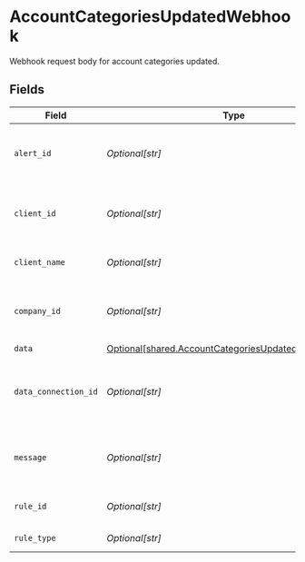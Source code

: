 # AccountCategoriesUpdatedWebhook

Webhook request body for account categories updated.


## Fields

| Field                                                                                                              | Type                                                                                                               | Required                                                                                                           | Description                                                                                                        | Example                                                                                                            |
| ------------------------------------------------------------------------------------------------------------------ | ------------------------------------------------------------------------------------------------------------------ | ------------------------------------------------------------------------------------------------------------------ | ------------------------------------------------------------------------------------------------------------------ | ------------------------------------------------------------------------------------------------------------------ |
| `alert_id`                                                                                                         | *Optional[str]*                                                                                                    | :heavy_minus_sign:                                                                                                 | Unique identifier of the webhook event.                                                                            |                                                                                                                    |
| `client_id`                                                                                                        | *Optional[str]*                                                                                                    | :heavy_minus_sign:                                                                                                 | Unique identifier for your client in Codat.                                                                        |                                                                                                                    |
| `client_name`                                                                                                      | *Optional[str]*                                                                                                    | :heavy_minus_sign:                                                                                                 | Name of your client in Codat.                                                                                      |                                                                                                                    |
| `company_id`                                                                                                       | *Optional[str]*                                                                                                    | :heavy_minus_sign:                                                                                                 | Unique identifier for your SMB in Codat.                                                                           | 8a210b68-6988-11ed-a1eb-0242ac120002                                                                               |
| `data`                                                                                                             | [Optional[shared.AccountCategoriesUpdatedWebhookData]](../../models/shared/accountcategoriesupdatedwebhookdata.md) | :heavy_minus_sign:                                                                                                 | N/A                                                                                                                |                                                                                                                    |
| `data_connection_id`                                                                                               | *Optional[str]*                                                                                                    | :heavy_minus_sign:                                                                                                 | Unique identifier for a company's data connection.                                                                 | 2e9d2c44-f675-40ba-8049-353bfcb5e171                                                                               |
| `message`                                                                                                          | *Optional[str]*                                                                                                    | :heavy_minus_sign:                                                                                                 | A human readable message about the webhook.                                                                        |                                                                                                                    |
| `rule_id`                                                                                                          | *Optional[str]*                                                                                                    | :heavy_minus_sign:                                                                                                 | Unique identifier for the rule.                                                                                    |                                                                                                                    |
| `rule_type`                                                                                                        | *Optional[str]*                                                                                                    | :heavy_minus_sign:                                                                                                 | The type of rule.                                                                                                  |                                                                                                                    |